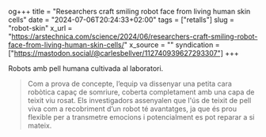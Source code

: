 og+++
title = "Researchers craft smiling robot face from living human skin cells"
date = "2024-07-06T20:24:33+02:00"
tags = ["retalls"]
slug = "robot-skin"
x_url = "https://arstechnica.com/science/2024/06/researchers-craft-smiling-robot-face-from-living-human-skin-cells/"
x_source = ""
syndication = ["https://mastodon.social/@carlesbellver/112740939627293307"]
+++

Robots amb pell humana cultivada al laboratori.

> Com a prova de concepte, l’equip va dissenyar una petita cara robòtica capaç de somriure, coberta completament amb una capa de teixit viu rosat. Els investigadors assenyalen que l'ús de teixit de pell viva com a recobriment d’un robot té avantatges, ja que és prou flexible per a transmetre emocions i potencialment es pot reparar a si mateix.
